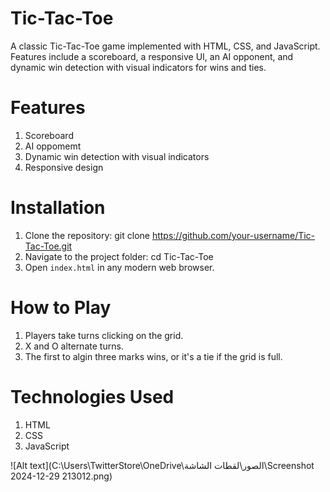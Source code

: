 # Tic-Tac-Toe
A classic Tic-Tac-Toe game implemented with HTML, CSS, and JavaScript. Features include a scoreboard, a responsive UI, an AI opponent, and dynamic win detection with visual indicators for wins and ties.
# Features
1. Scoreboard
2. AI oppomemt
3. Dynamic win detection with visual indicators
4. Responsive design
# Installation
1. Clone the repository: git clone https://github.com/your-username/Tic-Tac-Toe.git
2. Navigate to the project folder: cd Tic-Tac-Toe
3. Open `index.html` in any modern web browser.
# How to Play
1. Players take turns clicking on the grid.
2. X and O alternate turns.
3. The first to algin three marks wins, or it's a tie if the grid is full.
# Technologies Used
1. HTML
2. CSS
3. JavaScript

![Alt text](C:\Users\TwitterStore\OneDrive\الصور\لقطات الشاشة\Screenshot 2024-12-29 213012.png)
